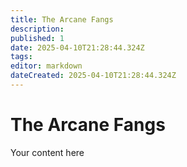 ```yaml
---
title: The Arcane Fangs
description: 
published: 1
date: 2025-04-10T21:28:44.324Z
tags: 
editor: markdown
dateCreated: 2025-04-10T21:28:44.324Z
---
```


# The Arcane Fangs
Your content here
